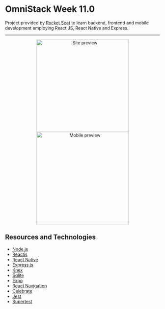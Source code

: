 # OmniStack Week 11.0

Project provided by [Rocket Seat](https://rocketseat.com.br/week/inscricao/11.0) to learn backend, frontend and mobile development employing React JS, React Native and Express.

---

<div align="center">

<img src="https://res.cloudinary.com/lorransutter/image/upload/v1588812449/be_the_hero_site_preview.gif" alt="Site preview" height="300"/>
<img src="../assets/mobile_preview.gif" alt="Mobile preview" height="300"/>

</div>

## Resources and Technologies

- [Node.js](https://nodejs.org/en/)
- [Reactjs](https://reactjs.org/)
- [React Native](https://reactnative.dev/)
- [Express.js](http://expressjs.com/)
- [Knex](http://knexjs.org/)
- [Sqlite](https://www.sqlite.org/index.html)
- [Expo](https://expo.io/)
- [React Navigation](https://reactnavigation.org/)
- [Celebrate](https://github.com/arb/celebrate)
- [Jest](https://jestjs.io/)
- [Supertest](https://github.com/visionmedia/supertest)
